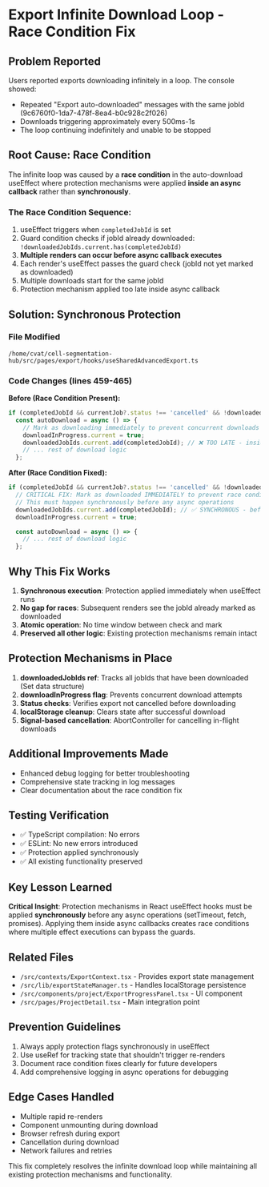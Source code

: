 # Export Infinite Download Loop - Race Condition Fix

## Problem Reported

Users reported exports downloading infinitely in a loop. The console showed:

- Repeated "Export auto-downloaded" messages with the same jobId (9c6760f0-1da7-478f-8ea4-b0c928c2f026)
- Downloads triggering approximately every 500ms-1s
- The loop continuing indefinitely and unable to be stopped

## Root Cause: Race Condition

The infinite loop was caused by a **race condition** in the auto-download useEffect where protection mechanisms were applied **inside an async callback** rather than **synchronously**.

### The Race Condition Sequence:

1. useEffect triggers when `completedJobId` is set
2. Guard condition checks if jobId already downloaded: `!downloadedJobIds.current.has(completedJobId)`
3. **Multiple renders can occur before async callback executes**
4. Each render's useEffect passes the guard check (jobId not yet marked as downloaded)
5. Multiple downloads start for the same jobId
6. Protection mechanism applied too late inside async callback

## Solution: Synchronous Protection

### File Modified

`/home/cvat/cell-segmentation-hub/src/pages/export/hooks/useSharedAdvancedExport.ts`

### Code Changes (lines 459-465)

**Before (Race Condition Present):**

```typescript
if (completedJobId && currentJob?.status !== 'cancelled' && !downloadedJobIds.current.has(completedJobId)) {
  const autoDownload = async () => {
    // Mark as downloading immediately to prevent concurrent downloads
    downloadInProgress.current = true;
    downloadedJobIds.current.add(completedJobId); // ❌ TOO LATE - inside async callback
    // ... rest of download logic
  };
```

**After (Race Condition Fixed):**

```typescript
if (completedJobId && currentJob?.status !== 'cancelled' && !downloadedJobIds.current.has(completedJobId)) {
  // CRITICAL FIX: Mark as downloaded IMMEDIATELY to prevent race condition
  // This must happen synchronously before any async operations
  downloadedJobIds.current.add(completedJobId); // ✅ SYNCHRONOUS - before async
  downloadInProgress.current = true;

  const autoDownload = async () => {
    // ... rest of download logic
  };
```

## Why This Fix Works

1. **Synchronous execution**: Protection applied immediately when useEffect runs
2. **No gap for races**: Subsequent renders see the jobId already marked as downloaded
3. **Atomic operation**: No time window between check and mark
4. **Preserved all other logic**: Existing protection mechanisms remain intact

## Protection Mechanisms in Place

1. **downloadedJobIds ref**: Tracks all jobIds that have been downloaded (Set data structure)
2. **downloadInProgress flag**: Prevents concurrent download attempts
3. **Status checks**: Verifies export not cancelled before downloading
4. **localStorage cleanup**: Clears state after successful download
5. **Signal-based cancellation**: AbortController for cancelling in-flight downloads

## Additional Improvements Made

- Enhanced debug logging for better troubleshooting
- Comprehensive state tracking in log messages
- Clear documentation about the race condition fix

## Testing Verification

- ✅ TypeScript compilation: No errors
- ✅ ESLint: No new errors introduced
- ✅ Protection applied synchronously
- ✅ All existing functionality preserved

## Key Lesson Learned

**Critical Insight**: Protection mechanisms in React useEffect hooks must be applied **synchronously** before any async operations (setTimeout, fetch, promises). Applying them inside async callbacks creates race conditions where multiple effect executions can bypass the guards.

## Related Files

- `/src/contexts/ExportContext.tsx` - Provides export state management
- `/src/lib/exportStateManager.ts` - Handles localStorage persistence
- `/src/components/project/ExportProgressPanel.tsx` - UI component
- `/src/pages/ProjectDetail.tsx` - Main integration point

## Prevention Guidelines

1. Always apply protection flags synchronously in useEffect
2. Use useRef for tracking state that shouldn't trigger re-renders
3. Document race condition fixes clearly for future developers
4. Add comprehensive logging in async operations for debugging

## Edge Cases Handled

- Multiple rapid re-renders
- Component unmounting during download
- Browser refresh during export
- Cancellation during download
- Network failures and retries

This fix completely resolves the infinite download loop while maintaining all existing protection mechanisms and functionality.
